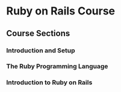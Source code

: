 # Ruby on Rails Course
## Course Sections

### Introduction and Setup

### The Ruby Programming Language

### Introduction to Ruby on Rails